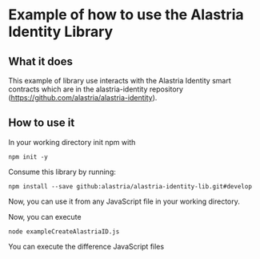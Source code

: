 # Example of how to use the Alastria Identity Library
## What it does
This example of library use interacts with the Alastria Identity smart contracts which are in the alastria-identity repository 
(https://github.com/alastria/alastria-identity).

## How to use it
In your working directory init npm with
```
npm init -y
```
Consume this library by running:
```
npm install --save github:alastria/alastria-identity-lib.git#develop
```
Now, you can use it from any JavaScript file in your working directory.

Now, you can execute 
```
node exampleCreateAlastriaID.js 
```
You can execute the difference JavaScript files
